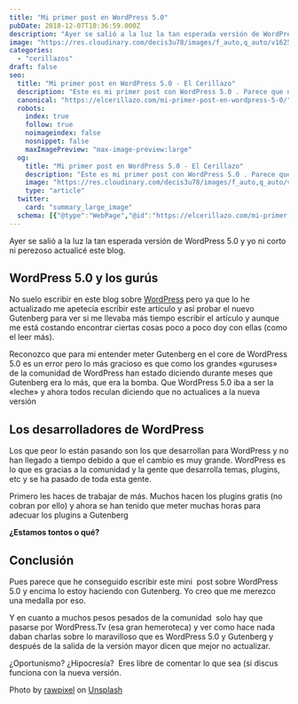 ```yaml
---
title: "Mi primer post en WordPress 5.0"
pubDate: 2018-12-07T10:36:59.000Z
description: "Ayer se salió a la luz la tan esperada versión de WordPress 5.0 y yo ni corto ni perezoso actualicé este blog."
image: "https://res.cloudinary.com/decis3u78/images/f_auto,q_auto/v1625697010/WordPress-5.0_9026202d_902ece6d/WordPress-5.0_9026202d_902ece6d.jpg?_i=AA"
categories:
  - "cerillazos"
draft: false
seo:
  title: "Mi primer post en WordPress 5.0 - El Cerillazo"
  description: "Este es mi primer post con WordPress 5.0 . Parece que no se ha roto nada y sigue todo funcionando. Escrito con Gutenberg. Actualiza"
  canonical: "https://elcerillazo.com/mi-primer-post-en-wordpress-5-0/"
  robots:
    index: true
    follow: true
    noimageindex: false
    nosnippet: false
    maxImagePreview: "max-image-preview:large"
  og:
    title: "Mi primer post en WordPress 5.0 - El Cerillazo"
    description: "Este es mi primer post con WordPress 5.0 . Parece que no se ha roto nada y sigue todo funcionando. Escrito con Gutenberg. Actualiza"
    image: "https://res.cloudinary.com/decis3u78/images/f_auto,q_auto/v1625697010/WordPress-5.0_9026202d_902ece6d/WordPress-5.0_9026202d_902ece6d.jpg?_i=AA"
    type: "article"
  twitter:
    card: "summary_large_image"
  schema: [{"@type":"WebPage","@id":"https://elcerillazo.com/mi-primer-post-en-wordpress-5-0/","url":"https://elcerillazo.com/mi-primer-post-en-wordpress-5-0/","name":"Mi primer post en WordPress 5.0 - El Cerillazo","isPartOf":{"@id":"https://elcerillazo.com/#website"},"primaryImageOfPage":{"@id":"https://elcerillazo.com/mi-primer-post-en-wordpress-5-0/#primaryimage"},"image":{"@id":"https://elcerillazo.com/mi-primer-post-en-wordpress-5-0/#primaryimage"},"thumbnailUrl":"https://res.cloudinary.com/decis3u78/images/f_auto,q_auto/v1625697010/WordPress-5.0_9026202d_902ece6d/WordPress-5.0_9026202d_902ece6d.jpg?_i=AA","datePublished":"2018-12-07T11:36:59+00:00","dateModified":"2018-12-07T11:57:21+00:00","author":{"@id":"https://elcerillazo.com/#/schema/person/368d5b496aeaf077b307f248a72abcd9"},"description":"Este es mi primer post con WordPress 5.0 . Parece que no se ha roto nada y sigue todo funcionando. Escrito con Gutenberg. Actualiza","breadcrumb":{"@id":"https://elcerillazo.com/mi-primer-post-en-wordpress-5-0/#breadcrumb"},"inLanguage":"es","potentialAction":[{"@type":"ReadAction","target":["https://elcerillazo.com/mi-primer-post-en-wordpress-5-0/"]}]},{"@type":"ImageObject","inLanguage":"es","@id":"https://elcerillazo.com/mi-primer-post-en-wordpress-5-0/#primaryimage","url":"https://res.cloudinary.com/decis3u78/images/f_auto,q_auto/v1625697010/WordPress-5.0_9026202d_902ece6d/WordPress-5.0_9026202d_902ece6d.jpg?_i=AA","contentUrl":"https://res.cloudinary.com/decis3u78/images/f_auto,q_auto/v1625697010/WordPress-5.0_9026202d_902ece6d/WordPress-5.0_9026202d_902ece6d.jpg?_i=AA","width":800,"height":523,"caption":"Mi primer post con WordPress 5.0"},{"@type":"BreadcrumbList","@id":"https://elcerillazo.com/mi-primer-post-en-wordpress-5-0/#breadcrumb","itemListElement":[{"@type":"ListItem","position":1,"name":"Portada","item":"https://elcerillazo.com/"},{"@type":"ListItem","position":2,"name":"Mi primer post en WordPress 5.0"}]},{"@type":"WebSite","@id":"https://elcerillazo.com/#website","url":"https://elcerillazo.com/","name":"El Cerillazo","description":"De pequeño hacía hogueras y jugaba con cerillas","potentialAction":[{"@type":"SearchAction","target":{"@type":"EntryPoint","urlTemplate":"https://elcerillazo.com/?s={search_term_string}"},"query-input":{"@type":"PropertyValueSpecification","valueRequired":true,"valueName":"search_term_string"}}],"inLanguage":"es"},{"@type":"Person","@id":"https://elcerillazo.com/#/schema/person/368d5b496aeaf077b307f248a72abcd9","name":"montywp","url":"https://elcerillazo.com/author/montywp/"}]
---
```


Ayer se salió a la luz la tan esperada versión de WordPress 5.0 y yo ni corto ni perezoso actualicé este blog.

## WordPress 5.0 y los gurús

No suelo escribir en este blog sobre [WordPress](https://wordpress.org/) pero ya que lo he actualizado me apetecía escribir este artículo y así probar el nuevo Gutenberg para ver si me llevaba más tiempo escribir el artículo y aunque me está costando encontrar ciertas cosas poco a poco doy con ellas (como el leer más).

Reconozco que para mi entender meter Gutenberg en el core de WordPress 5.0 es un error pero lo más gracioso es que como los grandes «guruses» de la comunidad de WordPress han estado diciendo durante meses que Gutenberg era lo más, que era la bomba. Que WordPress 5.0 iba a ser la «leche» y ahora todos reculan diciendo que no actualices a la nueva versión

## Los desarrolladores de WordPress

Los que peor lo están pasando son los que desarrollan para WordPress y no han llegado a tiempo debido a que el cambio es muy grande. WordPress es lo que es gracias a la comunidad y la gente que desarrolla temas, plugins, etc y se ha pasado de toda esta gente.

Primero les haces de trabajar de más. Muchos hacen los plugins gratis (no cobran por ello) y ahora se han tenido que meter muchas horas para adecuar los plugins a Gutenberg

**¿Estamos tontos o qué?**

## Conclusión

Pues parece que he conseguido escribir este mini  post sobre WordPress 5.0 y encima lo estoy haciendo con Gutenberg. Yo creo que me merezco una medalla por eso.

Y en cuanto a muchos pesos pesados de la comunidad  solo hay que pasarse por WordPress.Tv (esa gran hemeroteca) y ver como hace nada daban charlas sobre lo maravilloso que es WordPress 5.0 y Gutenberg y después de la salida de la versión mayor dicen que mejor no actualizar.

¿Oportunismo? ¿Hipocresía?  Eres libre de comentar lo que sea (si discus funciona con la nueva versión.

Photo by [rawpixel](https://unsplash.com/photos/mcLpPD36-2k?utm_source=unsplash&utm_medium=referral&utm_content=creditCopyText) on [Unsplash](https://unsplash.com/search/photos/wordpress?utm_source=unsplash&utm_medium=referral&utm_content=creditCopyText)